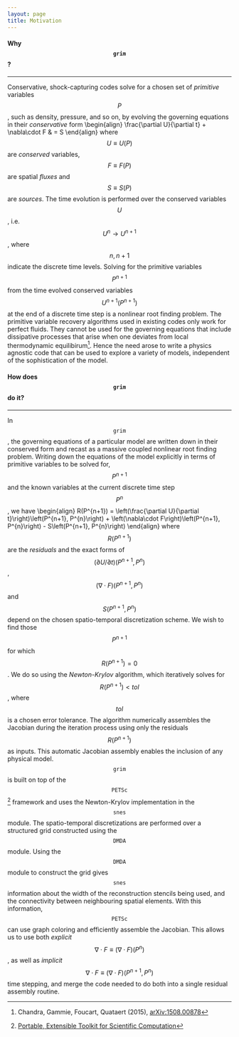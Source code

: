 ```yaml
---
layout: page
title: Motivation
---
```


#### Why $$\mathtt{grim}$$?
---
Conservative, shock-capturing codes solve for a chosen set of
_primitive_ variables $$P$$ , such as density, pressure, and so on, by evolving
the governing equations in their _conservative_ form
\begin{align}
\frac{\partial U}{\partial t} + \nabla\cdot F & = S
\end{align}
where $$U\equiv U(P)$$ are  _conserved_ variables, $$F\equiv F(P)$$ are spatial
_fluxes_ and $$S \equiv S(P)$$ are _sources_. The time evolution is performed
over the conserved variables $$U$$, i.e. $$U^n\rightarrow U^{n+1}$$, where $$n,
n+1$$ indicate the discrete time levels. Solving for the primitive variables
$$P^{n+1}$$ from the time evolved conserved variables $$U^{n+1}(P^{n+1})$$ at
the end of a discrete time step is a nonlinear root finding problem. The
primitive variable recovery algorithms used in existing codes only work for
perfect fluids. They cannot be used for the governing equations that include
dissipative processes that arise when one deviates from local thermodynamic
equilibirum[^EMHD_model_paper].  Hence the need arose to write a physics
agnostic code that can be used to explore a variety of models, independent of
the sophistication of the model.

[^EMHD_model_paper]: Chandra, Gammie, Foucart, Quataert (2015), [arXiv:1508.00878](http://arxiv.org/abs/1508.00878)

#### How does $$\mathtt{grim}$$ do it?
---
In $$\mathtt{grim}$$, the governing equations of a particular model are written
down in their conserved form and recast as a massive coupled nonlinear root
finding problem. Writing down the equations of the model explicitly in terms of
primitive variables to be solved for, $$P^{n+1}$$ and the known variables at the
current discrete time step $$P^{n}$$, we have
\begin{align}
R(P^{n+1}) = \left(\frac{\partial U}{\partial t}\right)\left(P^{n+1},
P^{n}\right) + \left(\nabla\cdot F\right)\left(P^{n+1}, P^{n}\right) -
S\left(P^{n+1}, P^{n}\right)
\end{align}
where $$R(P^{n+1})$$ are the _residuals_ and the exact forms of $$(\partial
U/\partial t)(P^{n+1}, P^{n})$$, $$ (\nabla\cdot F) (P^{n+1}, P^{n})$$ and
$$S(P^{n+1}, P^{n})$$ depend on the chosen spatio-temporal discretization
scheme. We wish to find those $$P^{n+1}$$ for which $$R(P^{n+1}) = 0$$. We do so
using the _Newton-Krylov_ algorithm, which iteratively solves for
$$R(P^{n+1})\lt tol$$, where $$tol$$ is a chosen error tolerance. The algorithm
numerically assembles the Jacobian during the iteration process using only the
residuals $$R(P^{n+1})$$ as inputs. This automatic Jacobian assembly enables the
inclusion of any physical model. $$\mathtt{grim}$$ is built on top of the
$$\mathtt{PETSc}$$[^PETSc_webpage] framework and uses the Newton-Krylov implementation in the
$$\mathtt{snes}$$ module. The spatio-temporal discretizations are performed over
a structured grid constructed using the $$\mathtt{DMDA}$$ module. Using the
$$\mathtt{DMDA}$$ module to construct the grid gives $$\mathtt{snes}$$
information about the width of the reconstruction stencils being used, and the
connectivity between neighbouring spatial elements. With this information,
$$\mathtt{PETSc}$$ can use graph coloring and efficiently assemble the Jacobian.
This allows us to use both _explicit_ $$\nabla\cdot F \equiv (\nabla\cdot F)
(P^{n})$$, as well as _implicit_ $$\nabla \cdot F \equiv (\nabla \cdot
F)(P^{n+1}, P^{n})$$ time stepping, and merge the code needed to do both into a
single residual assembly routine.

[^PETSc_webpage]: [Portable, Extensible Toolkit for Scientific Computation](http://www.mcs.anl.gov/petsc/)
